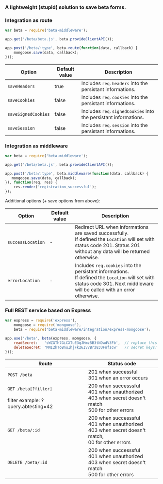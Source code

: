 ### A lightweight (stupid) solution to save beta forms.

### Integration as route

```javascript
var beta = require('beta-middleware');

app.get('/beta/beta.js', beta.provideClientAPI());

app.post('/beta/:type', beta.route(function(data, callback) {
    mongoose.save(data, callback);
}));
```

| Option | Default value | Description |
|---|---|---|
| `saveHeaders` | true | Includes `req.headers` into the persistant informations. |
| `saveCookies` | false | Includes `req.cookies` into the persistant informations. |
| `saveSignedCookies` | false | Includes `req.signedCookies` into the persistant informations. |
| `saveSession` | false | Includes `req.session` into the persistant informations. |

### Integration as middleware

```javascript
var beta = require('beta-middleware');

app.get('/beta/beta.js', beta.provideClientAPI());

app.post('/beta/:type', beta.middleware(function(data, callback) {
   mongoose.save(data, callback);
}), function(req, res) {
    res.render('registration_successful');
});
```

Additional options (+ save options from above):

| Option | Default value | Description |
|---|---|---|
| `successLocation` | - | Redirect URL when informations are saved successfully.<br/>If defined the `Location` will set with status code 201. Status 201 without any data will be returned otherwise. |
| `errorLocation` | - | Includes `req.cookies` into the persistant informations.<br/>If defined the `Location` will set with status code 301. Next middleware will be called with an error otherwise. |

### Full REST service based on Express

```javascript
var express = require('express'),
	mongoose = require('mongoose'),
	beta = require('beta-middleware/integration/express-mongoose');

app.use('/beta', beta(express, mongoose, {
    readSecret:   'sWZGTh7GiCXTuE3qJHmz5B3tNDwdV3Fb',  // replace this
    deleteSecret: 'MNI2kToBnuIhjFk26IvVBrz83UFnfzcw'   // secret keys!
}));
```

| Route | Status code |
|---|---|
| `POST /beta` | 201 when successful<br/>301 when an error occurs |
| `GET /beta[?filter]`<br/><br/>filter example: ?query.abtesting=42 | 200 when successsful<br/>401 when unauthorized<br/>403 when secret doesn't match<br/>500 for other errors |
| `GET /beta/:id` | 200 when successsful<br/>401 when unauthorized<br/>403 when secret doesn't match,<br/>00 for other errors |
| `DELETE /beta/:id` | 200 when successsful<br/>401 when unauthorized<br/>403 when secret doesn't match<br/>500 for other errors |
